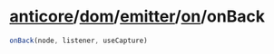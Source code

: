# [anticore](../../../../../../#reference)/[dom](../../../#reference)/[emitter](../../#reference)/[on](../#reference)/<a name="reference">onBack</a>

```js
onBack(node, listener, useCapture)
```